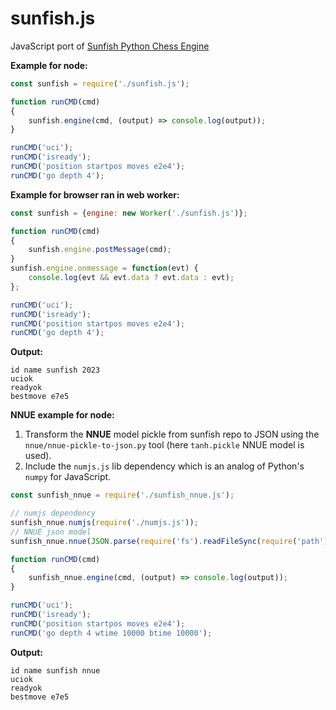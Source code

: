 # sunfish.js

JavaScript port of [Sunfish Python Chess Engine](https://github.com/thomasahle/sunfish)


**Example for node:**

```javascript
const sunfish = require('./sunfish.js');

function runCMD(cmd)
{
    sunfish.engine(cmd, (output) => console.log(output));
}

runCMD('uci');
runCMD('isready');
runCMD('position startpos moves e2e4');
runCMD('go depth 4');
```

**Example for browser ran in web worker:**

```javascript
const sunfish = {engine: new Worker('./sunfish.js')};

function runCMD(cmd)
{
    sunfish.engine.postMessage(cmd);
}
sunfish.engine.onmessage = function(evt) {
    console.log(evt && evt.data ? evt.data : evt);
};

runCMD('uci');
runCMD('isready');
runCMD('position startpos moves e2e4');
runCMD('go depth 4');
```

**Output:**

```text
id name sunfish 2023
uciok
readyok
bestmove e7e5
```

**NNUE example for node:**

1. Transform the **NNUE** model pickle from sunfish repo to JSON using the `nnue/nnue-pickle-to-json.py` tool (here `tanh.pickle` NNUE model is used).
2. Include the `numjs.js` lib dependency which is an analog of Python's `numpy` for JavaScript.


```javascript
const sunfish_nnue = require('./sunfish_nnue.js');

// numjs dependency
sunfish_nnue.numjs(require('./numjs.js'));
// NNUE json model
sunfish_nnue.nnue(JSON.parse(require('fs').readFileSync(require('path').join(__dirname, './nnue/models/tanh.json'))));

function runCMD(cmd)
{
    sunfish_nnue.engine(cmd, (output) => console.log(output));
}

runCMD('uci');
runCMD('isready');
runCMD('position startpos moves e2e4');
runCMD('go depth 4 wtime 10000 btime 10000');
```

**Output:**

```text
id name sunfish nnue
uciok
readyok
bestmove e7e5
```